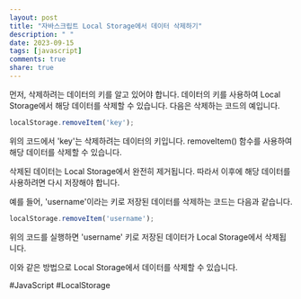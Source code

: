 ```yaml
---
layout: post
title: "자바스크립트 Local Storage에서 데이터 삭제하기"
description: " "
date: 2023-09-15
tags: [javascript]
comments: true
share: true
---
```


먼저, 삭제하려는 데이터의 키를 알고 있어야 합니다. 데이터의 키를 사용하여 Local Storage에서 해당 데이터를 삭제할 수 있습니다. 다음은 삭제하는 코드의 예입니다.

```javascript
localStorage.removeItem('key');
```

위의 코드에서 'key'는 삭제하려는 데이터의 키입니다. removeItem() 함수를 사용하여 해당 데이터를 삭제할 수 있습니다.

삭제된 데이터는 Local Storage에서 완전히 제거됩니다. 따라서 이후에 해당 데이터를 사용하려면 다시 저장해야 합니다.

예를 들어, 'username'이라는 키로 저장된 데이터를 삭제하는 코드는 다음과 같습니다.

```javascript
localStorage.removeItem('username');
```

위의 코드를 실행하면 'username' 키로 저장된 데이터가 Local Storage에서 삭제됩니다.

이와 같은 방법으로 Local Storage에서 데이터를 삭제할 수 있습니다.

#JavaScript #LocalStorage